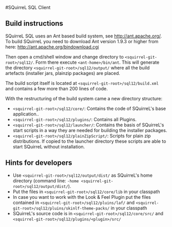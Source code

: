 #SQuirreL SQL Client

## Build instructions
SQuirreL SQL uses an Ant based build system, see http://ant.apache.org/. To build SQuirreL you need to download Ant version 1.9.3 or higher from here: http://ant.apache.org/bindownload.cgi

Then open a cmd/shell window and change directory to `<squirrel-git-root>/sql12/`. Form there execute `<ant-home>/bin/ant`. This will generate the directory `<squirrel-git-root>/sql12/output/` where all the build artefacts (installer jars, plainzip packages) are placed.

The build script itself is located at `<squirrel-git-root>/sql12/build.xml` and contains a few more than 200 lines of code.

With the restructuring of the build system came a new directory structure:

  * `<squirrel-git-root>/sql12/core/`: Contains the code of SQuirreL's base application..
  * `<squirrel-git-root>/sql12/plugins/`: Contains all Plugins.
  * `<squirrel-git-root>/sql12/launcher/`: Contains the basis of SQuirreL's start scripts in a way they are needed for building the installer packages.
  *  `<squirrel-git-root>/sql12/plainZipScript/`: Scripts for plain zip distributions. If copied to the launcher directory these scripts are able to start SQuirreL without installation.

## Hints for developers

  * Use `<squirrel-git-root>/sql12/output/dist/` as SQuirreL's home directory (command line: `-home <squirrel-git-root>/sql12/output/dist/`).
  * Put the files in `<squirrel-git-root>/sql12/core/lib` in your classpath
  * In case you want to work with the Look & Feel Plugin put the files contained in `<squirrel-git-root>/sql12/pluins/laf/` and `<squirrel-git-root>/sql12/pluins/skinlf-theme-packs/` in your classpath
  * SQuirreL's source code is in `<squirrel-git-root>/sql12/core/src/` and `<squirrel-git-root>/sql12/plugins/<plugin>/src/`


